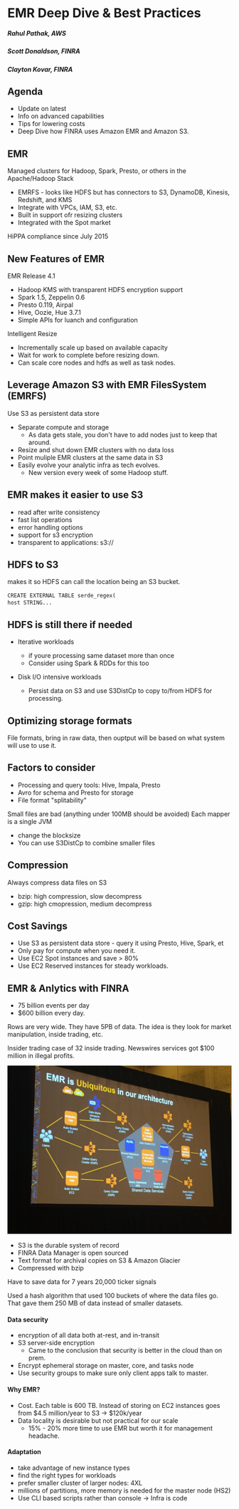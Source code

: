 # EMR Deep Dive & Best Practices
##### Rahul Pathak, AWS
##### Scott Donaldson, FINRA
##### Clayton Kovar, FINRA

## Agenda
* Update on latest
* Info on advanced capabilities
* Tips for lowering costs
* Deep Dive how FINRA uses Amazon EMR and Amazon S3. 

## EMR
Managed clusters for Hadoop, Spark, Presto, or others in the Apache/Hadoop Stack
* EMRFS - looks like HDFS but has connectors to S3, DynamoDB, Kinesis, Redshift, and KMS
* Integrate with VPCs, IAM, S3, etc. 
* Built in support ofr resizing clusters
* Integrated with the Spot market

HiPPA compliance since July 2015

## New Features of EMR
EMR Release 4.1
* Hadoop KMS with transparent HDFS encryption support
* Spark 1.5, Zeppelin 0.6
* Presto 0.119, Airpal
* Hive, Oozie, Hue 3.7.1
* Simple APIs for luanch and configuration

Intelligent Resize
* Incrementally scale up based on available capacity
* Wait for work to complete before resizing down. 
* Can scale core nodes and hdfs as well as task nodes. 

## Leverage Amazon S3 with EMR FilesSystem (EMRFS)

Use S3 as persistent data store

* Separate compute and storage
  * As data gets stale, you don't have to add nodes just to keep that around. 
* Resize and shut down EMR clusters with no data loss
* Point muliple EMR clusters at the same data in S3
* Easily evolve your analytic infra as tech evolves. 
  * New version every week of some Hadoop stuff. 

## EMR makes it easier to use S3
* read after write consistency
* fast list operations
* error handling options
* support for s3 encryption
* transparent to applications: s3://

## HDFS to S3

makes it so HDFS can call the location being an S3 bucket. 
```
CREATE EXTERNAL TABLE serde_regex(
host STRING...
```

## HDFS is still there if needed
* Iterative workloads
  * if youre processing same dataset more than once
  * Consider using Spark & RDDs for this too

* Disk I/O intensive workloads
  * Persist data on S3 and use S3DistCp to copy to/from HDFS for processing. 
## Optimizing storage formats

File formats, bring in raw data, then ouptput will be based on what system will use to use it. 

## Factors to consider
* Processing and query tools: Hive, Impala, Presto
* Avro for schema and Presto for storage
* File format "splitability"

Small files are bad (anything under 100MB should be avoided)
Each mapper is a single JVM

* change the blocksize
* You can use S3DistCp to combine smaller files 

## Compression
Always compress data files on S3
* bzip: high compression, slow decompress
* gzip: high cmopression, medium decompress

## Cost Savings
* Use S3 as persistent data store - query it using Presto, Hive, Spark, et
* Only pay for compute when you need it. 
* Use EC2 Spot instances and save > 80%
* Use EC2 Reserved instances for steady workloads.

## EMR & Anlytics with FINRA

* 75 billion events per day
* $600 billion every day. 

Rows are very wide.  They have 5PB of data.  The idea is they look for market manipulation, inside trading, etc. 

Insider trading case of 32 inside trading.  Newswires services got $100 million in illegal profits. 

![EMR FINRA](./images/EMR1.jpg)

* S3 is the durable system of record
* FINRA Data Manager is open sourced
* Text format for archival copies on S3 & Amazon Glacier
* Compressed with bzip

Have to save data for 7 years
20,000 ticker signals

Used a hash algorithm that used 100 buckets of where the data files go. That gave them 250 MB of data instead of smaller datasets. 

#### Data security

* encryption of all data both at-rest, and in-transit
* S3 server-side encryption 
  * Came to the conclusion that security is better in the cloud than on prem. 
* Encrypt ephemeral storage on master, core, and tasks node
* Use security groups to make sure only client apps talk to master. 

#### Why EMR? 

* Cost.  Each table is 600 TB. Instead of storing on EC2 instances goes from $4.5 million/year to S3 -> $120k/year
* Data locality is desirable but not practical for our scale
  * 15% - 20%  more time to use EMR but worth it for management headache. 

#### Adaptation

* take advantage of new instance types
* find the right types for workloads
* prefer smaller cluster of larger nodes: 4XL
* millions of partitions, more memory is needed for the master node (HS2)
* Use CLI based scripts rather than console -> Infra is code
